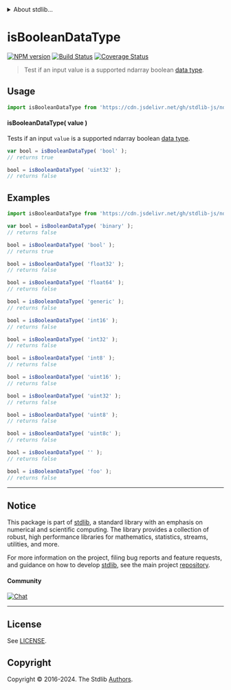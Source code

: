 <!--

@license Apache-2.0

Copyright (c) 2024 The Stdlib Authors.

Licensed under the Apache License, Version 2.0 (the "License");
you may not use this file except in compliance with the License.
You may obtain a copy of the License at

   http://www.apache.org/licenses/LICENSE-2.0

Unless required by applicable law or agreed to in writing, software
distributed under the License is distributed on an "AS IS" BASIS,
WITHOUT WARRANTIES OR CONDITIONS OF ANY KIND, either express or implied.
See the License for the specific language governing permissions and
limitations under the License.

-->


<details>
  <summary>
    About stdlib...
  </summary>
  <p>We believe in a future in which the web is a preferred environment for numerical computation. To help realize this future, we've built stdlib. stdlib is a standard library, with an emphasis on numerical and scientific computation, written in JavaScript (and C) for execution in browsers and in Node.js.</p>
  <p>The library is fully decomposable, being architected in such a way that you can swap out and mix and match APIs and functionality to cater to your exact preferences and use cases.</p>
  <p>When you use stdlib, you can be absolutely certain that you are using the most thorough, rigorous, well-written, studied, documented, tested, measured, and high-quality code out there.</p>
  <p>To join us in bringing numerical computing to the web, get started by checking us out on <a href="https://github.com/stdlib-js/stdlib">GitHub</a>, and please consider <a href="https://opencollective.com/stdlib">financially supporting stdlib</a>. We greatly appreciate your continued support!</p>
</details>

# isBooleanDataType

[![NPM version][npm-image]][npm-url] [![Build Status][test-image]][test-url] [![Coverage Status][coverage-image]][coverage-url] <!-- [![dependencies][dependencies-image]][dependencies-url] -->

> Test if an input value is a supported ndarray boolean [data type][@stdlib/ndarray/dtypes].

<!-- Section to include introductory text. Make sure to keep an empty line after the intro `section` element and another before the `/section` close. -->

<section class="intro">

</section>

<!-- /.intro -->

<!-- Package usage documentation. -->



<section class="usage">

## Usage

```javascript
import isBooleanDataType from 'https://cdn.jsdelivr.net/gh/stdlib-js/ndarray-base-assert-is-boolean-data-type@deno/mod.js';
```

#### isBooleanDataType( value )

Tests if an input `value` is a supported ndarray boolean [data type][@stdlib/ndarray/dtypes].

```javascript
var bool = isBooleanDataType( 'bool' );
// returns true

bool = isBooleanDataType( 'uint32' );
// returns false
```

</section>

<!-- /.usage -->

<!-- Package usage notes. Make sure to keep an empty line after the `section` element and another before the `/section` close. -->

<section class="notes">

</section>

<!-- /.notes -->

<!-- Package usage examples. -->

<section class="examples">

## Examples

<!-- eslint no-undef: "error" -->

```javascript
import isBooleanDataType from 'https://cdn.jsdelivr.net/gh/stdlib-js/ndarray-base-assert-is-boolean-data-type@deno/mod.js';

var bool = isBooleanDataType( 'binary' );
// returns false

bool = isBooleanDataType( 'bool' );
// returns true

bool = isBooleanDataType( 'float32' );
// returns false

bool = isBooleanDataType( 'float64' );
// returns false

bool = isBooleanDataType( 'generic' );
// returns false

bool = isBooleanDataType( 'int16' );
// returns false

bool = isBooleanDataType( 'int32' );
// returns false

bool = isBooleanDataType( 'int8' );
// returns false

bool = isBooleanDataType( 'uint16' );
// returns false

bool = isBooleanDataType( 'uint32' );
// returns false

bool = isBooleanDataType( 'uint8' );
// returns false

bool = isBooleanDataType( 'uint8c' );
// returns false

bool = isBooleanDataType( '' );
// returns false

bool = isBooleanDataType( 'foo' );
// returns false
```

</section>

<!-- /.examples -->

<!-- Section to include cited references. If references are included, add a horizontal rule *before* the section. Make sure to keep an empty line after the `section` element and another before the `/section` close. -->

<section class="references">

</section>

<!-- /.references -->

<!-- Section for related `stdlib` packages. Do not manually edit this section, as it is automatically populated. -->

<section class="related">

</section>

<!-- /.related -->

<!-- Section for all links. Make sure to keep an empty line after the `section` element and another before the `/section` close. -->


<section class="main-repo" >

* * *

## Notice

This package is part of [stdlib][stdlib], a standard library with an emphasis on numerical and scientific computing. The library provides a collection of robust, high performance libraries for mathematics, statistics, streams, utilities, and more.

For more information on the project, filing bug reports and feature requests, and guidance on how to develop [stdlib][stdlib], see the main project [repository][stdlib].

#### Community

[![Chat][chat-image]][chat-url]

---

## License

See [LICENSE][stdlib-license].


## Copyright

Copyright &copy; 2016-2024. The Stdlib [Authors][stdlib-authors].

</section>

<!-- /.stdlib -->

<!-- Section for all links. Make sure to keep an empty line after the `section` element and another before the `/section` close. -->

<section class="links">

[npm-image]: http://img.shields.io/npm/v/@stdlib/ndarray-base-assert-is-boolean-data-type.svg
[npm-url]: https://npmjs.org/package/@stdlib/ndarray-base-assert-is-boolean-data-type

[test-image]: https://github.com/stdlib-js/ndarray-base-assert-is-boolean-data-type/actions/workflows/test.yml/badge.svg?branch=main
[test-url]: https://github.com/stdlib-js/ndarray-base-assert-is-boolean-data-type/actions/workflows/test.yml?query=branch:main

[coverage-image]: https://img.shields.io/codecov/c/github/stdlib-js/ndarray-base-assert-is-boolean-data-type/main.svg
[coverage-url]: https://codecov.io/github/stdlib-js/ndarray-base-assert-is-boolean-data-type?branch=main

<!--

[dependencies-image]: https://img.shields.io/david/stdlib-js/ndarray-base-assert-is-boolean-data-type.svg
[dependencies-url]: https://david-dm.org/stdlib-js/ndarray-base-assert-is-boolean-data-type/main

-->

[chat-image]: https://img.shields.io/gitter/room/stdlib-js/stdlib.svg
[chat-url]: https://app.gitter.im/#/room/#stdlib-js_stdlib:gitter.im

[stdlib]: https://github.com/stdlib-js/stdlib

[stdlib-authors]: https://github.com/stdlib-js/stdlib/graphs/contributors

[umd]: https://github.com/umdjs/umd
[es-module]: https://developer.mozilla.org/en-US/docs/Web/JavaScript/Guide/Modules

[deno-url]: https://github.com/stdlib-js/ndarray-base-assert-is-boolean-data-type/tree/deno
[deno-readme]: https://github.com/stdlib-js/ndarray-base-assert-is-boolean-data-type/blob/deno/README.md
[umd-url]: https://github.com/stdlib-js/ndarray-base-assert-is-boolean-data-type/tree/umd
[umd-readme]: https://github.com/stdlib-js/ndarray-base-assert-is-boolean-data-type/blob/umd/README.md
[esm-url]: https://github.com/stdlib-js/ndarray-base-assert-is-boolean-data-type/tree/esm
[esm-readme]: https://github.com/stdlib-js/ndarray-base-assert-is-boolean-data-type/blob/esm/README.md
[branches-url]: https://github.com/stdlib-js/ndarray-base-assert-is-boolean-data-type/blob/main/branches.md

[stdlib-license]: https://raw.githubusercontent.com/stdlib-js/ndarray-base-assert-is-boolean-data-type/main/LICENSE

[@stdlib/ndarray/dtypes]: https://github.com/stdlib-js/ndarray-dtypes/tree/deno

</section>

<!-- /.links -->
